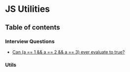 # JS Utilities

## Table of contents

### Interview Questions

* [Can (a == 1 && a == 2 && a == 3) ever evaluate to true?](https://github.com/dmltdev/javascript-is-tricky/blob/main/questions/a1a2a3_true.js)

### Utils
